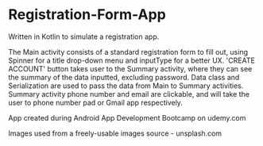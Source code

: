 # Registration-Form-App

Written in Kotlin to simulate a registration app. 

The Main activity consists of a standard registration form to fill out, using Spinner for a title drop-down menu and inputType for a better UX. 
'CREATE ACCOUNT' button takes user to the Summary activity, where they can see the summary of the data inputted, excluding password.
Data class and Serialization are used to pass the data from Main to Summary activities. Summary activity phone number and email are clickable, and will take the user
to phone number pad or Gmail app respectively. 

App created during Android App Development Bootcamp on udemy.com

Images used from a freely-usable images source - unsplash.com 
